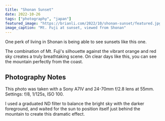 ```yaml
---
title: "Shonan Sunset"
date: 2022-10-26
tags: ["photography", "japan"]
featured_image: "https://brianli.com/2022/10/shonan-sunset/featured.jpg"
image_caption: "Mt. Fuji at sunset, viewed from Shonan"
---
```


One perk of living in Shonan is being able to see sunsets like this one.

The combination of Mt. Fuji's silhouette against the vibrant orange and red sky creates a truly breathtaking scene. On clear days like this, you can see the mountain perfectly from the coast.

## Photography Notes

This photo was taken with a Sony A7IV and 24-70mm f/2.8 lens at 55mm. Settings: f/8, 1/125s, ISO 100.

I used a graduated ND filter to balance the bright sky with the darker foreground, and waited for the sun to position itself just behind the mountain to create this dramatic effect. 